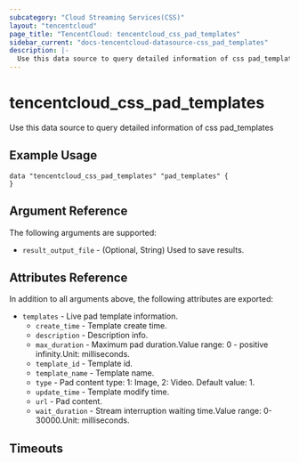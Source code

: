 ```yaml
---
subcategory: "Cloud Streaming Services(CSS)"
layout: "tencentcloud"
page_title: "TencentCloud: tencentcloud_css_pad_templates"
sidebar_current: "docs-tencentcloud-datasource-css_pad_templates"
description: |-
  Use this data source to query detailed information of css pad_templates
---
```


# tencentcloud_css_pad_templates

Use this data source to query detailed information of css pad_templates

## Example Usage

```hcl
data "tencentcloud_css_pad_templates" "pad_templates" {
}
```

## Argument Reference

The following arguments are supported:

* `result_output_file` - (Optional, String) Used to save results.

## Attributes Reference

In addition to all arguments above, the following attributes are exported:

* `templates` - Live pad template information.
  * `create_time` - Template create time.
  * `description` - Description info.
  * `max_duration` - Maximum pad duration.Value range: 0 - positive infinity.Unit: milliseconds.
  * `template_id` - Template id.
  * `template_name` - Template name.
  * `type` - Pad content type: 1: Image, 2: Video. Default value: 1.
  * `update_time` - Template modify time.
  * `url` - Pad content.
  * `wait_duration` - Stream interruption waiting time.Value range: 0-30000.Unit: milliseconds.


## Timeouts

<no value>


